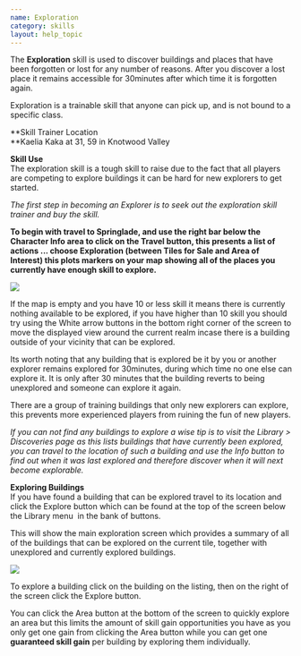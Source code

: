 ```yaml
---
name: Exploration
category: skills
layout: help_topic
---
```

The **Exploration** skill is used to discover buildings and places that have been forgotten or lost for any number of reasons. After you discover a lost place it remains accessible for 30minutes after which time it is forgotten again.

Exploration is a trainable skill that anyone can pick up, and is not bound to a specific class.

**Skill Trainer Location  
**Kaelia Kaka at 31, 59 in Knotwood Valley

**Skill Use**  
The exploration skill is a tough skill to raise due to the fact that all players are competing to explore buildings it can be hard for new explorers to get started.

_The first step in becoming an Explorer is to seek out the exploration skill trainer and buy the skill._

**To begin with travel to Springlade, and use the right bar below the Character Info area to click on the Travel button, this presents a list of actions ... choose Exploration (between Tiles for Sale and Area of Interest) this plots markers on your map showing all of the places you currently have enough skill to explore.**

[![](https://lohcdn.com/images/t_exploration.jpg)](https://lohcdn.com/images/exploration.jpg)

If the map is empty and you have 10 or less skill it means there is currently nothing available to be explored, if you have higher than 10 skill you should try using the White arrow buttons in the bottom right corner of the screen to move the displayed view around the current realm incase there is a building outside of your vicinity that can be explored.

Its worth noting that any building that is explored be it by you or another explorer remains explored for 30minutes, during which time no one else can explore it. It is only after 30 minutes that the building reverts to being unexplored and someone can explore it again.

There are a group of training buildings that only new explorers can explore, this prevents more experienced players from ruining the fun of new players.

_If you can not find any buildings to explore a wise tip is to visit the Library > Discoveries page as this lists buildings that have currently been explored, you can travel to the location of such a building and use the Info button to find out when it was last explored and therefore discover when it will next become explorable._

**Exploring Buildings**  
If you have found a building that can be explored travel to its location and click the Explore button which can be found at the top of the screen below the Library menu  in the bank of buttons.

This will show the main exploration screen which provides a summary of all of the buildings that can be explored on the current tile, together with unexplored and currently explored buildings.

[![](https://lohcdn.com/images/t_exploration1.jpg)](https://lohcdn.com/images/exploration1.jpg)

To explore a building click on the building on the listing, then on the right of the screen click the Explore button.

You can click the Area button at the bottom of the screen to quickly explore an area but this limits the amount of skill gain opportunities you have as you only get one gain from clicking the Area button while you can get one **guaranteed skill gain** per building by exploring them individually.